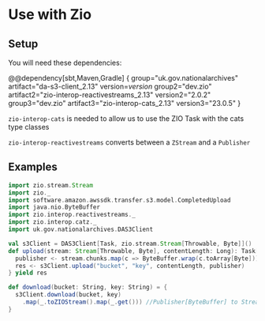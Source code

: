 # Use with Zio

## Setup
You will need these dependencies:

@@dependency[sbt,Maven,Gradle] {
group="uk.gov.nationalarchives" artifact="da-s3-client_2.13" version=$version$
group2="dev.zio" artifact2="zio-interop-reactivestreams_2.13" version2="2.0.2"
group3="dev.zio" artifact3="zio-interop-cats_2.13" version3="23.0.5"
}

`zio-interop-cats` is needed to allow us to use the ZIO Task with the cats type classes

`zio-interop-reactivestreams` converts between a `ZStream` and a `Publisher`

## Examples
```scala
import zio.stream.Stream
import zio._
import software.amazon.awssdk.transfer.s3.model.CompletedUpload
import java.nio.ByteBuffer
import zio.interop.reactivestreams._
import zio.interop.catz._
import uk.gov.nationalarchives.DAS3Client

val s3Client = DAS3Client[Task, zio.stream.Stream[Throwable, Byte]]()
def upload(stream: Stream[Throwable, Byte], contentLength: Long): Task[CompletedUpload] = for {
  publisher <- stream.chunks.map(c => ByteBuffer.wrap(c.toArray[Byte])).toPublisher //Convert Stream[Throwable,Byte] to Publisher[ByteBuffer]
  res <- s3Client.upload("bucket", "key", contentLength, publisher)
} yield res

def download(bucket: String, key: String) = {
  s3Client.download(bucket, key)
    .map(_.toZIOStream().map(_.get())) //Publisher[ByteBuffer] to Stream[ThrowableByte]
}

```

